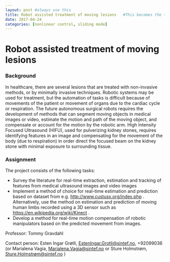 ```yaml
---
layout: post #always use this
title: Robot assisted treatment of moving lesions   #This becomes the title of the page
date: 2017-04-24
categories: [nonlinear control, sliding mode]
---
```

# Robot assisted treatment of moving lesions #

### Background ###

In healthcare, there are several lesions that are treated with non-invasive methods, or by minimally invasive techniques. Robotic systems may be used for treatment, but the automation of tasks is difficult because of movements of the patient or movement of organs due to the cardiac cycle or respiration. The future autonomous surgical robots requires the development of methods that can segment moving objects in medical images or video, estimate the motion and path of the moving object, and compensate or account for the motion by the robotic arm. High Intensity Focused Ultrasound (HIFU), used for pulverizing kidney stones, requires identifying features in an image and compensating for the movement of the body (due to respiration) in order direct the focused beam on the kidney stone with minimal exposure to surrounding tissue.

### Assignment ###

The project consists of the following tasks:

*	Survey the literature for real-time extraction, estimation and tracking of features from medical ultrasound images and video images
*	Implement a method of choice for real-time estimation and prediction based on dataset from e.g. http://www.custusx.org/index.php . Alternatively, use the method on estimation and prediction of moving human limbs recorded using a 3D sensor such as https://en.wikipedia.org/wiki/Kinect .
*	Develop a method for real-time motion compensation of robotic manipulators based on the predicted movement from images.

Professor: Tommy Gravdahl

Contact person: Esten Ingar Grøtli, EstenIngar.Grotli@sintef.no, +92099036 (or Marialena Vagia, Marialena.Vagia@sintef.no or Sture Holmstrøm, Sture.Holmstrøm@sintef.no )
